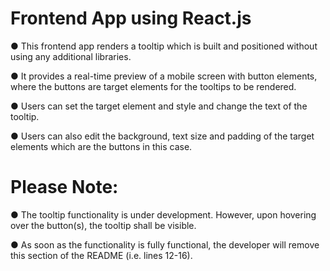 # Frontend App using React.js

● This frontend app renders a tooltip which is built and positioned without using any additional libraries. 

● It provides a real-time preview of a mobile screen with button elements, where the buttons are target elements for the tooltips to be rendered.

● Users can set the target element and style and change the text of the tooltip.

● Users can also edit the background, text size and padding of the target elements which are the buttons in this case.


# Please Note:

● The tooltip functionality is under development. However, upon hovering over the button(s), the tooltip shall be visible.

● As soon as the functionality is fully functional, the developer will remove this section of the README (i.e. lines 12-16).

